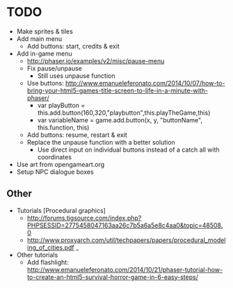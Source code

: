 TODO
====
* Make sprites & tiles
* Add main menu
	* Add buttons: start, credits & exit
* Add in-game menu
	* http://phaser.io/examples/v2/misc/pause-menu
	* Fix pause/unpause
		* Still uses unpause function
	* Use buttons: http://www.emanueleferonato.com/2014/10/07/how-to-bring-your-html5-games-title-screen-to-life-in-a-minute-with-phaser/
		* var playButton = this.add.button(160,320,"playbutton",this.playTheGame,this)
		* var variableName = game.add.button(x, y, "buttonName", this.function, this)
	* Add buttons: resume, restart & exit
	* Replace the unpause function with a better solution
		* Use direct input on individual buttons instead of a catch all with coordinates
* Use art from opengameart.org
* Setup NPC dialogue boxes

Other
-----
* Tutorials [Procedural graphics]
	* http://forums.tigsource.com/index.php?PHPSESSID=2775458047163aa26c7b5a6a5e8c4aa0&topic=48508.0
	* http://www.proxyarch.com/util/techpapers/papers/procedural_modeling_of_cities.pdf    _
* Other tutorials
	* Add flashlight: http://www.emanueleferonato.com/2014/10/21/phaser-tutorial-how-to-create-an-html5-survival-horror-game-in-6-easy-steps/

